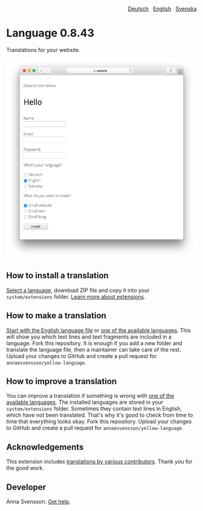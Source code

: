 <p align="right"><a href="README-de.md">Deutsch</a> &nbsp; <a href="README.md">English</a> &nbsp; <a href="README-sv.md">Svenska</a></p>

# Language 0.8.43

Translations for your website.

<p align="center"><img src="language-screenshot.png?raw=true" alt="Screenshot"></p>

## How to install a translation

[Select a language](https://github.com/annaesvensson/yellow-language/tree/main/translations), download ZIP file and copy it into your `system/extensions` folder. [Learn more about extensions](https://github.com/annaesvensson/yellow-update).

## How to make a translation

[Start with the English language file](https://github.com/annaesvensson/yellow-language/blob/main/translations/english/english.php) or [one of the available languages](https://github.com/annaesvensson/yellow-language/tree/main/translations). This will show you which text lines and text fragments are included in a language. Fork this repository. It is enough if you add a new folder and translate the language file, then a maintainer can take care of the rest. Upload your changes to GitHub and create a pull request for `annaesvensson/yellow-language`.

## How to improve a translation

You can improve a translation if something is wrong with [one of the available languages](https://github.com/annaesvensson/yellow-language/tree/main/translations). The installed languages are stored in your `system/extensions` folder. Sometimes they contain text lines in English, which have not been translated. That's why it's good to check from time to time that everything looks okay. Fork this repository. Upload your changes to GitHub and create a pull request for `annaesvensson/yellow-language`.

## Acknowledgements

This extension includes [translations by various contributors](https://github.com/annaesvensson/yellow-language/graphs/contributors). Thank you for the good work.

## Developer

Anna Svensson. [Get help](https://datenstrom.se/yellow/help/).
